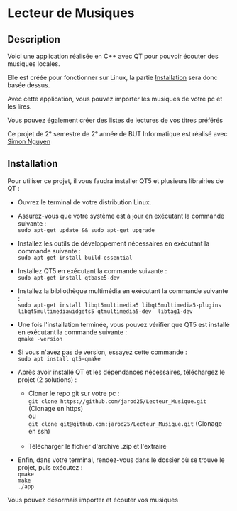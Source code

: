 # Lecteur de Musiques

## Description

Voici une application réalisée en C++ avec QT pour pouvoir écouter des musiques locales.

Elle est créée pour fonctionner sur Linux, la partie [Installation](#Installation) sera donc basée dessus.

Avec cette application, vous pouvez importer les musiques de votre pc et les lires.

Vous pouvez également créer des listes de lectures de vos titres préférés

Ce projet de 2ᵉ semestre de 2ᵉ année de BUT Informatique est réalisé
avec [Simon Nguyen](https://github.com/Snguyen70)

## Installation

Pour utiliser ce projet, il vous faudra installer QT5 et plusieurs librairies de QT :

- Ouvrez le terminal de votre distribution Linux.


- Assurez-vous que votre système est à jour en exécutant la commande suivante : <br>
  `sudo apt-get update && sudo apt-get upgrade`


- Installez les outils de développement nécessaires en exécutant la commande suivante : <br>
  `sudo apt-get install build-essential`


- Installez QT5 en exécutant la commande suivante :<br>
  `sudo apt-get install qtbase5-dev`


- Installez la bibliothèque multimédia en exécutant la commande suivante : <br>
  `sudo apt-get install libqt5multimedia5 libqt5multimedia5-plugins libqt5multimediawidgets5 qtmultimedia5-dev  libtag1-dev`


- Une fois l'installation terminée, vous pouvez vérifier que QT5 est installé en exécutant la commande suivante : <br>
  `qmake -version`

- Si vous n'avez pas de version, essayez cette commande : <br>
  `sudo apt install qt5-qmake`


- Après avoir installé QT et les dépendances nécessaires, téléchargez le projet (2 solutions) : <br>
    - Cloner le repo git sur votre pc : <br>
      `git clone https://github.com/jarod25/Lecteur_Musique.git` (Clonage en https) <br>
      ou <br>
      `git clone git@github.com:jarod25/Lecteur_Musique.git` (Clonage en ssh) <br>
      <br>
    - Télécharger le fichier d'archive .zip et l'extraire


- Enfin, dans votre terminal, rendez-vous dans le dossier où se trouve le projet, puis exécutez : <br>
  `qmake` <br>
  `make` <br>
  `./app` <br>

Vous pouvez désormais importer et écouter vos musiques

